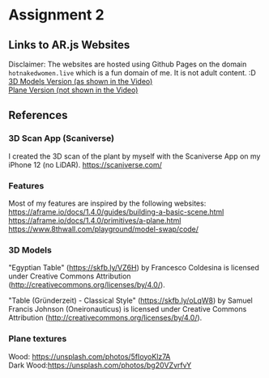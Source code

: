 # Assignment 2

## Links to AR.js Websites
Disclaimer: The websites are hosted using Github Pages on the domain `hotnakedwomen.live` which is a fun domain of me. It is not adult content. :D \
[3D Models Version (as shown in the Video)](hotnakedwomen.live) \
[Plane Version (not shown in the Video)](hotnakedwomen.live/plane.html)

## References
### 3D Scan App (Scaniverse)
I created the 3D scan of the plant by myself with the Scaniverse App on my iPhone 12 (no LiDAR). 
https://scaniverse.com/

### Features
Most of my features are inspired by the following websites: \
https://aframe.io/docs/1.4.0/guides/building-a-basic-scene.html \
https://aframe.io/docs/1.4.0/primitives/a-plane.html \
https://www.8thwall.com/playground/model-swap/code/

### 3D Models
"Egyptian Table" (https://skfb.ly/VZ6H) by Francesco Coldesina is licensed under Creative Commons Attribution (http://creativecommons.org/licenses/by/4.0/).

"Table (Gründerzeit) - Classical Style" (https://skfb.ly/oLqW8) by Samuel Francis Johnson (Oneironauticus) is licensed under Creative Commons Attribution (http://creativecommons.org/licenses/by/4.0/).

### Plane textures
Wood: https://unsplash.com/photos/5fIoyoKlz7A \
Dark Wood:https://unsplash.com/photos/bg20VZvrfvY 
